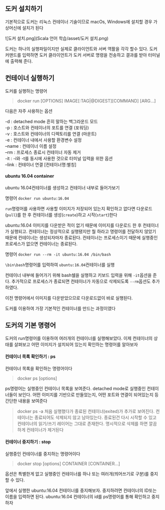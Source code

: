 ## 도커 설치하기

기본적으로 도커는 리눅스 컨테이너 기술이므로 macOs, Windows에 설치할 경우 가상머신에 설치가 된다

![도커 설치.png](Scala 언어 학습/asset/도커 설치.png)

도커는 하나의 실행파일이지만 실제로 클라이언트와 서버 역활을 각각 할수 있다. 도커 커맨드를 입력하면 도커 클라이언트가 도커 서버로 명령을 전송하고 결과를 받아 터미널에 출력해 준다.

## 컨테이너 실행하기

도커를 실행하는 명령어

> docker run [OPTIONS] IMAGE[:TAG|@DIGEST][COMMAND] [ARG...]

다음은 자주 사용하는 옵션
 
-d : detached mode 흔히 말하는 백그라운드 모드  
-p : 호스트와 컨테이너의 포트를 연결 (포워딩)  
-v : 호스트와 컨테이너의 디렉토리를 연결 (마운트)  
-e : 컨테이너 내에서 사용할 환경변수 설정  
–name : 컨테이너 이름 설정  
–rm : 프로세스 종료시 컨테이너 자동 제거  
-it : -i와 -t를 동시에 사용한 것으로 터미널 입력을 위한 옵션  
–link : 컨테이너 연결 \[컨테이너명:별칭\]

#### ubuntu 16.04 container

ubuntu 16.04컨테이너를 생성하고 컨테이너 내부로 들어가보기

명령어 `docker run ubuntu:16.04`

`run`명령어를 사용하면 사용할 이미지가 저장되어 있는지 확인하고 없다면 다운로드(`pull`)를 한 후 컨테이너를 생성(`create`)하고 시작(`start`)한다

ubuntu:16.04 이미지를 다운받은 적이 없기 때문에 이미지를 다운로드 한 후 컨테이너가 실행되고. 컨테이너는 정상적으로 실행됐지만 뭘 하라고 명령어를 전달하지 않았기 때문에 컨테이너는 생성되자마자 종료된다. 컨테이너는 프로세스이기 때문에 실행중인 프로세스가 없으면 컨테이너는 종료된다.

명령어 `docker run --rm -it ubuntu:16.04 /bin/bash`

`\bin\bash`명령어를 입력하여 `ubuntu:16.04`컨테이너를 실행

컨테이너 내부에 들어가기 위해 bash쉘을 실행하고 키보드 입력을 위해 `-it`옵션을 준다. 추가적으로 프로세스가 종료되면 컨테이너가 자동으로 삭제되도록 `--rm`옵션도 추가하였다.

이전 명령어에서 이미지를 다운받았으므로 다운로드없이 바로 실행된다.

도커를 이용하여 가장 기본적인 컨테이너를 만드는 과정이였다


## 도커의 기본 명령어

도커의 run명령어를 이용하여 여러개의 컨테이너를 실행해보았다. 이제 컨테이너의 상태를 살펴보고 어떤 이미지가 설치되어 있는지 확인하는 명령어를 알아보자

#### 컨테이너 목록 확인하기 : ps

컨테이너 목록을 확인하는 명령어이다
> docker ps \[options\]

ps명령어는 실행중인 컨테이너 목록을 보여준다. detached mode로 실행중인 컨테이너들이 보인다. 어떤 이미지를 기반으로 만들었는지, 어떤 포트와 연결이 되어있는지 등 간단한 내용을 보여준다

> docker ps -a
처음 실행했다가 종료된 컨테이너(exited)가 추가로 보여진다. 컨테이너는 종료되어도 삭제되지 않고 남아있는다. 종료된건 다시 시작할 수 있고 컨테이너의 읽기/쓰기 레이어는 그대로 존재한다. 명시적으로 삭제를 하면 깔끔하게 컨테이너가 제거된다

#### 컨테이너 중지하기 : stop

실행중인 컨테이너를 중지하는 명령어이다
> docker stop \[options\] CONTAINER \[CONTAINER...\]

옵션은 특별한게 없고 실행중인 컨테이너를 하나 또는 여러개(띄어쓰기로 구분)를 중지할 수 있다.

앞에서 실행한 ubuntu:16.04 컨테이너를 중지해보자. 중지하려면 컨테이너의 ID또는 이름을 입력하면 된다. ubuntu:16.04 컨테이너의 id를 ps명령어를 통해 확인하고 중지하자
